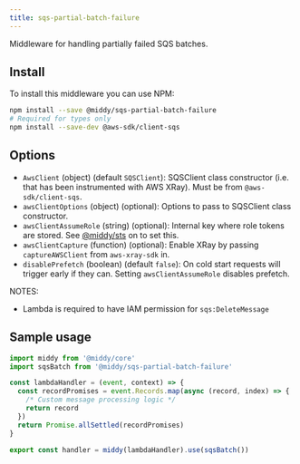 ```yaml
---
title: sqs-partial-batch-failure
---
```


Middleware for handling partially failed SQS batches.

## Install

To install this middleware you can use NPM:

```bash npm2yarn
npm install --save @middy/sqs-partial-batch-failure
# Required for types only
npm install --save-dev @aws-sdk/client-sqs
```

## Options

- `AwsClient` (object) (default `SQSClient`): SQSClient class constructor (i.e. that has been instrumented with AWS XRay). Must be from `@aws-sdk/client-sqs`.
- `awsClientOptions` (object) (optional): Options to pass to SQSClient class constructor.
- `awsClientAssumeRole` (string) (optional): Internal key where role tokens are stored. See [@middy/sts](/docs/middlewares/sts) on to set this.
- `awsClientCapture` (function) (optional): Enable XRay by passing `captureAWSClient` from `aws-xray-sdk` in.
- `disablePrefetch` (boolean) (default `false`): On cold start requests will trigger early if they can. Setting `awsClientAssumeRole` disables prefetch.

NOTES:

- Lambda is required to have IAM permission for `sqs:DeleteMessage`

## Sample usage

```javascript
import middy from '@middy/core'
import sqsBatch from '@middy/sqs-partial-batch-failure'

const lambdaHandler = (event, context) => {
  const recordPromises = event.Records.map(async (record, index) => {
    /* Custom message processing logic */
    return record
  })
  return Promise.allSettled(recordPromises)
}

export const handler = middy(lambdaHandler).use(sqsBatch())
```

